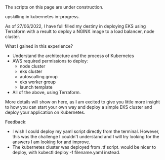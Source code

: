 The scripts on this page are under construction. 

upskilling in kubernetes in-progress.

As of 27/06/2022, I have full filled my destiny in deploying EKS using Terraform with a result to deploy a NGINX image to a load balancer, node cluster. 

What I gained in this experience? 
* Understand the architecture and the process of Kubernetes
* AWS required permissions to deploy: 
    * node cluster
    * eks cluster
    * autoscalling group
    * eks worker group
    * launch template
* All of the above, using Terraform. 

More details will show on here, as I am excited to give you little more insight to how you can start your own way and deploy a simple EKS cluster and deploy your application on Kubernetes. 

Feedback: 
* I wish I could deploy my yaml script directly from the terminal. However, this was the challenge I couldn't understand and I will try looking for the answers I am looking for and improve. 
* The kubernetes cluster was deployed from .tf script. would be nicer to deploy, with kubectl deploy -f filename.yaml instead. 